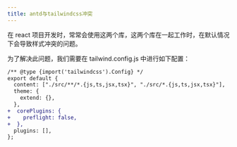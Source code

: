 ```yaml
---
title: antd与tailwindcss冲突
---
```


在 react 项目开发时，常常会使用这两个库，这两个库在一起工作时，在默认情况下会导致样式冲突的问题。

为了解决此问题，我们需要在 tailwind.config.js 中进行如下配置：

```diff
/** @type {import('tailwindcss').Config} */
export default {
  content: ["./src/**/*.{js,ts,jsx,tsx}", "./src/*.{js,ts,jsx,tsx}"],
  theme: {
    extend: {},
  },
+  corePlugins: {
+    preflight: false,
+  },
  plugins: [],
};

```
